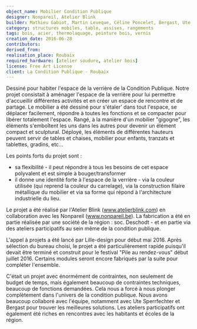 ```yaml
---
object_name: Mobilier Condition Publique
designer: Nonpareil, Atelier Blink
builder: Mathieu Gabiot, Martin Leveque, Céline Poncelet, Bergast, Ute, Fred, Equipe CFA Menuisiers Roubaix, habitants du quartier
category: structures mobiles, table, assises, rangements
tags: bois, acier, thermolaquage, peinture bois, vernis
creation_date: 2016-06-28
contributors:
derived_from:
realisation_place: Roubaix
required_hardware: [atelier soudure, atelier bois]
license: Free Art License
client: La Condition Publique - Roubaix
---
```


Dessiné pour habiter l'espace de la verrière de la Condition Publique.
Notre projet consistait à aménager l'espace de la verrière pour lui permettre d'accueillir différentes activités et en créer un espace de rencontre et de partage.
Le mobilier a été dessiné pour s'étaler' dans tout l'espace, se déplacer facilement, répondre à toutes les fonctions et se compacter pour libérer totalement l'espace.
Rangé, à la manière d'un mobilier "gigogne", les éléments s'emboîtent les uns dans les autres pour devenir un élément compact et sculptural.
Déployé, les éléments de différentes hauteurs peuvent servir de tables et chaises, mobilier pour enfants, tranzats et tablettes, gradins, etc...

Les points forts du projet sont :
- sa flexibilité - il peut répondre à tous les besoins de cet espace polyvalent et est simple à bouger/transformer
- il donne une identité forte à l'espace de la verrière - via la couleur utilisée (qui reprend la couleur du carrelage), via la construction filaire métallique du mobilier et via sa forme qui répond à l'architecture industrielle du lieu.

Le projet a été réalisé par l'Atelier Blink (www.atelierblink.com) en collaboration avec les Nonpareil (www.nonpareil.be).
La fabrication a été en partie réalisée par une société de la région : soc. Deschodt -  et en partie via des ateliers participatifs au sein même de la condition publique.

L'appel à projets a été lancé par Lille-design pour début mai 2016.
Après sélection du bureau choisi, le projet a été particulièrement rapide puisqu'il devait être terminé et construit pour le festival "Pile au rendez-vous" début juillet 2016.
Certains modules seront encore fabriqués par la suite pour compléter l'ensemble.

C'était un projet avec énormément de contraintes, non seulement de budget de temps, mais également beaucoup de contraintes techniques, beaucoup de fonctions demandées. Cela nous a forcé à nous plonger complètement dans l'univers de la condition publique. Nous avons beaucoup collaboré avec l'équipe, notamment avec Ute Sperrfechter et Bergast pour trouver les meilleures solutions. Les ateliers participatifs ont également été riches en rencontres avec les habitants et écoles de la région.
